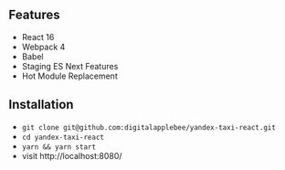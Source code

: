 ## Features

* React 16
* Webpack 4
* Babel
* Staging ES Next Features
* Hot Module Replacement

## Installation

* `git clone git@github.com:digitalapplebee/yandex-taxi-react.git`
* `cd yandex-taxi-react`
* `yarn && yarn start`
* visit http://localhost:8080/
